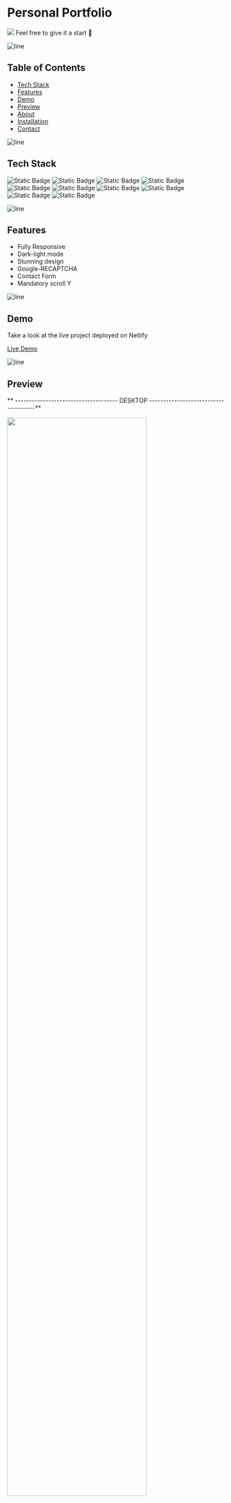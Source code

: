 # Personal Portfolio

<img src="https://github.com/Sky-De/Portfolio_typescript_next_js/assets/79264045/50b621ca-b26c-4dc3-a752-147a80076b2c">
Feel free to give it a start 🌟

![line]

## Table of Contents

- [Tech Stack](#tech-stack)
- [Features](#features)
- [Demo](#demo)
- [Preview](#preview)
- [About](#about)
- [Installation](#installation)
- [Contact](#contact)

![line]

## Tech Stack

![Static Badge](https://img.shields.io/badge/TypeScript-black?style=for-the-badge&logo=typescript)
![Static Badge](https://img.shields.io/badge/Next%2Fjs-black?style=for-the-badge&logo=nextdotjs)
![Static Badge](https://img.shields.io/badge/Redux-black?style=for-the-badge&logo=redux)
![Static Badge](https://img.shields.io/badge/CSS-black?style=for-the-badge&logo=CSS3)
![Static Badge](https://img.shields.io/badge/Tailwind-black?style=for-the-badge&logo=tailwindcss)
![Static Badge](https://img.shields.io/badge/framer%2Fmotion-black?style=for-the-badge&logo=framer)
![Static Badge](https://img.shields.io/badge/google%2Frecaptcha-black?style=for-the-badge&logo=google)
![Static Badge](https://img.shields.io/badge/pwa%2Fready-black?style=for-the-badge&logo=pwa)
![Static Badge](https://img.shields.io/badge/Netlify-black?style=for-the-badge&logo=netlify)
![Static Badge](https://img.shields.io/badge/vercel-black?style=for-the-badge&logo=vercel)

![line]

## Features

- Fully Responsive
- Dark-light mode
- Stunning design
- Google-RECAPTCHA
- Contact Form
- Mandatory scroll Y

![line]

## Demo

Take a look at the live project deployed on Netlify

[Live Demo](https://skyde-portfolio.netlify.app/)

![line]

## Preview

** ------------------------------------- DESKTOP -------------------------------------**

<img src="https://github.com/Sky-De/Portfolio_typescript_next_js/assets/79264045/1d257a11-3531-4b85-a5ef-dbea081a7509" width="80%">

<img src="https://github.com/Sky-De/Portfolio_typescript_next_js/assets/79264045/51da5e9a-054c-45e1-a4e5-328e53c3f1b0" width="80%">

<img src="https://github.com/Sky-De/Portfolio_typescript_next_js/assets/79264045/d55f9fa0-a007-4ab8-a303-668d55085ae4" width="80%">

** -------------------------------------- Mobile ------------------------------------**

<img src="https://github.com/Sky-De/Portfolio_typescript_next_js/assets/79264045/7590ad82-d455-41c4-af74-d69c6a4d27d9" width="270">
<img src="https://github.com/Sky-De/Portfolio_typescript_next_js/assets/79264045/35b8d855-228e-4ff2-b9c5-3b8895e001dd" width="270">
<img src="https://github.com/Sky-De/Portfolio_typescript_next_js/assets/79264045/389debe1-5b42-4286-a08a-f8c7ab71ec9b" width="270">

![line]

## About

### 1. Elegant UI Design

Immerse yourself in a visually appealing user interface that seamlessly guides you through six distinct sections: Skills, Quick Introduction, Projects, Learning, About, and a Contact form. The design ensures a captivating experience, with a mandatory vertical scroll to unveil each layer.

### 2. Responsive Across Devices

Experience a consistent and delightful journey across all devices - mobile, tablet, and desktop. The responsive design guarantees optimal performance and aesthetic regardless of the screen size.

### 3. Smooth Animations with Framer Motion

Enjoy smooth and engaging animations implemented with Framer Motion. Every interaction, from scrolling to transitioning between sections, is designed to provide a polished and enjoyable user experience.

### 4. Redux Toolkit State Management

Harness the power of state management with Redux Toolkit, seamlessly integrated with TypeScript. I've meticulously crafted a robust architecture, employing React custom hooks to handle actions and facilitate smooth data flow throughout the application.

### 5. Contact Form with Nodemailer and Google Recaptcha

Connect with me effortlessly through the secure and interactive Contact section. The contact form, backed by Nodemailer, enables you to send job offers directly. Rest easy knowing your communication is protected by Google Recaptcha, ensuring a secure and spam-resistant channel.

![line]

## Installation

Provided step-by-step instructions on how to install and run this project locally.

```bash
# Clone the repository
git clone https://github.com/Sky-De/Portfolio_typescript_next_js

# Change directory
cd directory

# Add .env variables
check .env.example

# Install dependencies
npm install

# Run the project
npm run dev
```

![line]

[line]: https://user-images.githubusercontent.com/75939390/137615281-3a875960-92cc-407f-97fe-fd2319bdb252.png

## Contact

**skyDe**

[LinkedIn](https://www.linkedin.com/in/sky-de-763248228)

[GitHub](https://github.com/Sky-De)

[Twitter](https://twitter.com/SkyDe1991?t=b2SJxGA4wmHwwgxDUUtE8Q&s=09)
